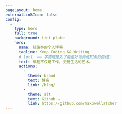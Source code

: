 ```yaml
---
pageLayout: home
externalLinkIcon: false
config:
  -
    type: hero
    full: true
    background: tint-plate
    hero:
      name: 钱俊林的个人博客
      tagline: Keep Coding && Writing
      # text: —— 学物理是为了能更好地调试扣杀的弧线🏸
      text: 编程不仅是工作，更是生活的艺术。
      actions:
        -
          theme: brand
          text: 博客
          link: /blog/
        -
          theme: alt
          text: Github →
          link: https://github.com/maxxwellatcher
---
```

